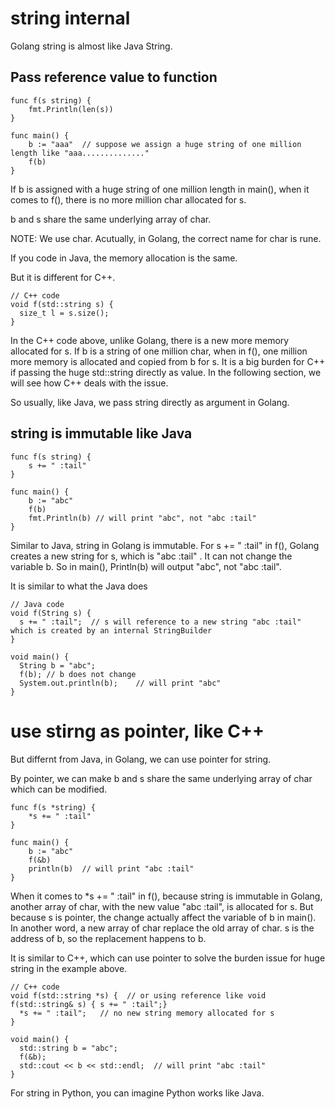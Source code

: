 
# string internal

Golang string is almost like Java String.

## Pass reference value to function

```
func f(s string) {
	fmt.Println(len(s))
}

func main() {
	b := "aaa"	// suppose we assign a huge string of one million length like "aaa.............."
	f(b)
}
```

If b is assigned with a huge string of one million length in main(), when it comes to f(), there is no more million char allocated for s. 

b and s share the same underlying array of char.

NOTE: We use char. Acutually, in Golang, the correct name for char is rune. 

If you code in Java, the memory allocation is the same.

But it is different for C++.
```
// C++ code
void f(std::string s) {
  size_t l = s.size();
}
```
In the C++ code above, unlike Golang, there is a new more memory allocated for s. If b is a string of one million char, when in f(), one million more memory is allocated and copied from b for s. It is a big burden for C++ if passing the huge std::string directly as value. In the following section, we will see how C++ deals with the issue.

So usually, like Java, we pass string directly as argument in Golang.

## string is immutable like Java
```
func f(s string) {
	s += " :tail"
}

func main() {
	b := "abc"
	f(b)
	fmt.Println(b) // will print "abc", not "abc :tail"
}
```

Similar to Java, string in Golang is immutable. For s += " :tail" in f(), Golang creates a new string for s, which is "abc :tail" . It can not change the variable b. So in main(), Println(b) will output "abc", not "abc :tail".

It is similar to what the Java does
```
// Java code
void f(String s) {
  s += " :tail";  // s will reference to a new string "abc :tail" which is created by an internal StringBuilder
}

void main() {
  String b = "abc";
  f(b);	// b does not change
  System.out.println(b);    // will print "abc"
}
```

# use stirng as pointer, like C++

But differnt from Java, in Golang, we can use pointer for string. 

By pointer, we can make b and s share the same underlying array of char which can be modified.
```
func f(s *string) {
	*s += " :tail"
}

func main() {
	b := "abc"
	f(&b)
	println(b) 	// will print "abc :tail"
}
```

When it comes to *s += " :tail" in f(), because string is immutable in Golang, another array of char, with the new value "abc :tail", is allocated for s. But because s is pointer, the change actually affect the variable of b in main(). In another word, a new array of char replace the old array of char. s is the address of b, so the replacement happens to b.  

It is similar to C++, which can use pointer to solve the burden issue for huge string in the example above.
```
// C++ code
void f(std::string *s) {  // or using reference like void f(std::string& s) { s += " :tail";}
  *s += " :tail";	// no new string memory allocated for s
}

void main() {
  std::string b = "abc";
  f(&b);
  std::cout << b << std::endl;  // will print "abc :tail"
}
```

For string in Python, you can imagine Python works like Java.